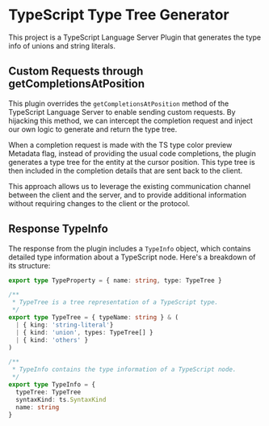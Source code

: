 # TypeScript Type Tree Generator

This project is a TypeScript Language Server Plugin that generates the type info of unions and string literals.

## Custom Requests through getCompletionsAtPosition

This plugin overrides the `getCompletionsAtPosition` method of the TypeScript Language Server to enable sending custom requests. By hijacking this method, we can intercept the completion request and inject our own logic to generate and return the type tree.

When a completion request is made with the TS type color preview Metadata flag, instead of providing the usual code completions, the plugin generates a type tree for the entity at the cursor position. This type tree is then included in the completion details that are sent back to the client.

This approach allows us to leverage the existing communication channel between the client and the server, and to provide additional information without requiring changes to the client or the protocol.

## Response TypeInfo

The response from the plugin includes a `TypeInfo` object, which contains detailed type information about a TypeScript node. Here's a breakdown of its structure:

```typescript
export type TypeProperty = { name: string, type: TypeTree }

/**
 * TypeTree is a tree representation of a TypeScript type.
 */
export type TypeTree = { typeName: string } & (
  | { king: 'string-literal'}
  | { kind: 'union', types: TypeTree[] }
  | { kind: 'others' }
)

/**
 * TypeInfo contains the type information of a TypeScript node.
 */
export type TypeInfo = {
  typeTree: TypeTree
  syntaxKind: ts.SyntaxKind
  name: string
}
```
